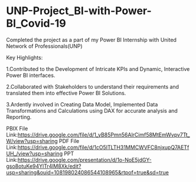# UNP-Project_BI-with-Power-BI_Covid-19

Completed the project as a part of my Power BI Internship with United Network of Professionals(UNP)

Key Highlights:

1.Contributed to the Development of Intricate KPIs and Dynamic, Interactive Power BI interfaces.

2.Collaborated with Stakeholders to understand their requirements and translated them into effective Power BI Solutions.

3.Ardently involved in Creating Data Model, Implemented Data Transformations and Calculations using DAX for accurate analysis and Reporting.

PBIX File Link:https://drive.google.com/file/d/1_yB85Pmn56AlrCimf58MtEmWvpv7Tt_W/view?usp=sharing
PDF File Link:https://drive.google.com/file/d/1cO5ITLTH31MMCWVFC8njxupQ7AETfUH_/view?usp=sharing
PPT Link:https://drive.google.com/presentation/d/1o-NoE5jdGY-gso8otuKe94YlTr4lM8Xk/edit?usp=sharing&ouid=108198024086544108965&rtpof=true&sd=true
